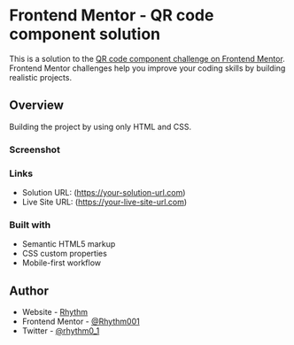 # Frontend Mentor - QR code component solution

This is a solution to the [QR code component challenge on Frontend Mentor](https://www.frontendmentor.io/challenges/qr-code-component-iux_sIO_H). Frontend Mentor challenges help you improve your coding skills by building realistic projects. 

## Overview
Building the project by using only HTML and CSS.

### Screenshot

### Links

- Solution URL: (https://your-solution-url.com)
- Live Site URL: (https://your-live-site-url.com)


### Built with

- Semantic HTML5 markup
- CSS custom properties
- Mobile-first workflow

## Author

- Website - [Rhythm](https://github.com/Rhythm001)
- Frontend Mentor - [@Rhythm001](https://www.frontendmentor.io/profile/Rhythm001)
- Twitter - [@rhythm0_1](https://twitter.com/rhythm0_1)